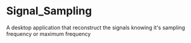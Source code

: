 # Signal_Sampling
A desktop application that reconstruct the signals knowing it's sampling frequency or maximum frequency
